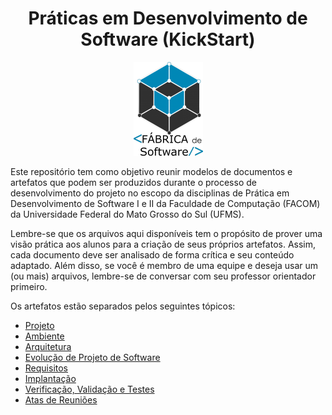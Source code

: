 # <center>Práticas em Desenvolvimento de Software (KickStart)</center>

<p align="center">
  <img src="logo_transp-222x300.png" height="150px" />
</p>

Este repositório tem como objetivo reunir modelos de documentos e artefatos que podem ser produzidos durante o processo de desenvolvimento do projeto no escopo da disciplinas de Prática em Desenvolvimento de Software I e II da Faculdade de Computação (FACOM) da Universidade Federal do Mato Grosso do Sul (UFMS).

Lembre-se que os arquivos aqui disponíveis tem o propósito de prover uma visão prática aos alunos para a criação de seus próprios artefatos. Assim, cada documento deve ser analisado de forma crítica e seu conteúdo adaptado. Além disso, se você é membro de uma equipe e deseja usar um (ou mais) arquivos, lembre-se de conversar com seu professor orientador primeiro.

Os artefatos estão separados pelos seguintes tópicos:

- [Projeto](projeto)
- [Ambiente](ambiente)
- [Arquitetura](arquitetura)
- [Evolução de Projeto de Software](evolucao)
- [Requisitos](requisitos)
- [Implantação](implantacao)
- [Verificação, Validação e Testes](vvt)
- [Atas de Reuniões](atas)
